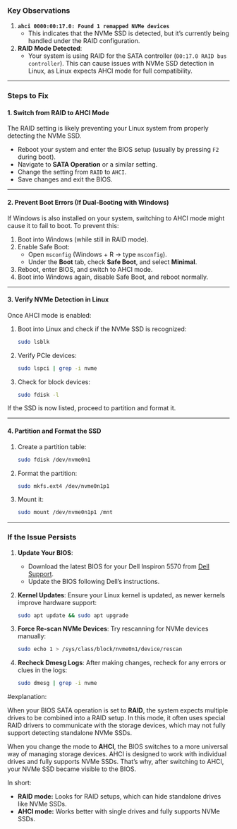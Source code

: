 

### **Key Observations**
1. **`ahci 0000:00:17.0: Found 1 remapped NVMe devices`**  
   - This indicates that the NVMe SSD is detected, but it’s currently being handled under the RAID configuration.
2. **RAID Mode Detected**:
   - Your system is using RAID for the SATA controller (`00:17.0 RAID bus controller`). This can cause issues with NVMe SSD detection in Linux, as Linux expects AHCI mode for full compatibility.

---

### **Steps to Fix**

#### 1. **Switch from RAID to AHCI Mode**
The RAID setting is likely preventing your Linux system from properly detecting the NVMe SSD.

- Reboot your system and enter the BIOS setup (usually by pressing `F2` during boot).
- Navigate to **SATA Operation** or a similar setting.
- Change the setting from `RAID` to `AHCI`.
- Save changes and exit the BIOS.

---

#### 2. **Prevent Boot Errors (If Dual-Booting with Windows)**
If Windows is also installed on your system, switching to AHCI mode might cause it to fail to boot. To prevent this:
1. Boot into Windows (while still in RAID mode).
2. Enable Safe Boot:
   - Open `msconfig` (Windows + R → type `msconfig`).
   - Under the **Boot** tab, check **Safe Boot**, and select **Minimal**.
3. Reboot, enter BIOS, and switch to AHCI mode.
4. Boot into Windows again, disable Safe Boot, and reboot normally.

---

#### 3. **Verify NVMe Detection in Linux**
Once AHCI mode is enabled:
1. Boot into Linux and check if the NVMe SSD is recognized:
   ```bash
   sudo lsblk
   ```
2. Verify PCIe devices:
   ```bash
   sudo lspci | grep -i nvme
   ```
3. Check for block devices:
   ```bash
   sudo fdisk -l
   ```

If the SSD is now listed, proceed to partition and format it.

---

#### 4. **Partition and Format the SSD**
1. Create a partition table:
   ```bash
   sudo fdisk /dev/nvme0n1
   ```
2. Format the partition:
   ```bash
   sudo mkfs.ext4 /dev/nvme0n1p1
   ```
3. Mount it:
   ```bash
   sudo mount /dev/nvme0n1p1 /mnt
   ```

---

### **If the Issue Persists**
1. **Update Your BIOS**:
   - Download the latest BIOS for your Dell Inspiron 5570 from [Dell Support](https://www.dell.com/support).
   - Update the BIOS following Dell’s instructions.

2. **Kernel Updates**:
   Ensure your Linux kernel is updated, as newer kernels improve hardware support:
   ```bash
   sudo apt update && sudo apt upgrade
   ```

3. **Force Re-scan NVMe Devices**:
   Try rescanning for NVMe devices manually:
   ```bash
   sudo echo 1 > /sys/class/block/nvme0n1/device/rescan
   ```

4. **Recheck Dmesg Logs**:
   After making changes, recheck for any errors or clues in the logs:
   ```bash
   sudo dmesg | grep -i nvme
   ```



#explanation:

When your BIOS SATA operation is set to **RAID**, the system expects multiple drives to be combined into a RAID setup. In this mode, it often uses special RAID drivers to communicate with the storage devices, which may not fully support detecting standalone NVMe SSDs.

When you change the mode to **AHCI**, the BIOS switches to a more universal way of managing storage devices. AHCI is designed to work with individual drives and fully supports NVMe SSDs. That’s why, after switching to AHCI, your NVMe SSD became visible to the BIOS.

In short:
- **RAID mode:** Looks for RAID setups, which can hide standalone drives like NVMe SSDs.
- **AHCI mode:** Works better with single drives and fully supports NVMe SSDs.
